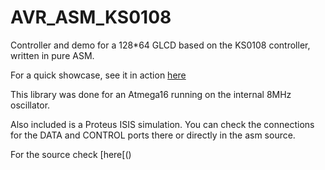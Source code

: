 # AVR_ASM_KS0108
Controller and demo for a 128*64 GLCD based on the KS0108 controller, written in pure ASM.

For a quick showcase, see it in action [here](https://www.youtube.com/watch?v=t3iNPR1YJbI)

This library was done for an Atmega16 running on the internal 8MHz oscillator.

Also included is a Proteus ISIS simulation. You can check the connections for the 
DATA and CONTROL ports there or directly in the asm source.

For the source check [here[()
